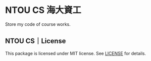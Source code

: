# NTOU CS 海大資工

Store my code of course works.

## NTOU CS｜License

This package is licensed under MIT license. See [LICENSE](https://github.com/5j54d93/NTOU-CS/blob/main/LICENSE) for details.
